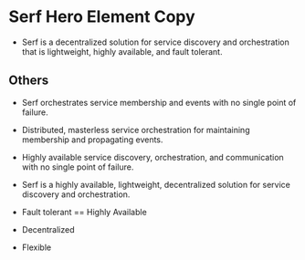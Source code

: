 # Serf Hero Element Copy

* Serf is a decentralized solution for service discovery and orchestration
  that is lightweight, highly available, and fault tolerant.

## Others

* Serf orchestrates service membership and events with no single point
  of failure.

* Distributed, masterless service orchestration for maintaining membership
  and propagating events.

* Highly available service discovery, orchestration, and communication with
  no single point of failure.

* Serf is a highly available, lightweight, decentralized solution for
  service discovery and orchestration.


* Fault tolerant == Highly Available
* Decentralized
* Flexible
